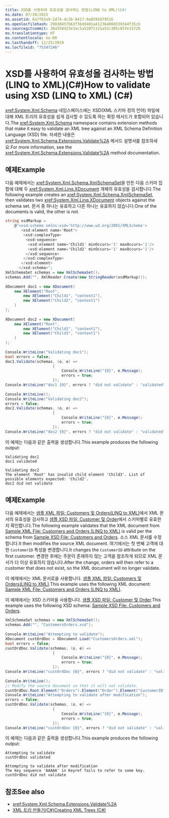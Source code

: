 ```yaml
---
title: XSD를 사용하여 유효성을 검사하는 방법(LINQ to XML)(C#)
ms.date: 07/20/2015
ms.assetid: 6a7f83a9-2d74-4c2b-8417-0a8595879516
ms.openlocfilehash: 29830457b63f36dd401a412364060339344f35cb
ms.sourcegitcommit: 30a558d23e3ac5a52071121a52c305c85fe15726
ms.translationtype: HT
ms.contentlocale: ko-KR
ms.lasthandoff: 12/25/2019
ms.locfileid: "75347246"
---
```

# <a name="how-to-validate-using-xsd-linq-to-xml-c"></a><span data-ttu-id="f0aea-102">XSD를 사용하여 유효성을 검사하는 방법(LINQ to XML)(C#)</span><span class="sxs-lookup"><span data-stu-id="f0aea-102">How to validate using XSD (LINQ to XML) (C#)</span></span>
<span data-ttu-id="f0aea-103"><xref:System.Xml.Schema> 네임스페이스에는 XSD(XML 스키마 정의 언어) 파일에 대해 XML 트리의 유효성을 쉽게 검사할 수 있도록 하는 확장 메서드가 포함되어 있습니다.</span><span class="sxs-lookup"><span data-stu-id="f0aea-103">The <xref:System.Xml.Schema> namespace contains extension methods that make it easy to validate an XML tree against an XML Schema Definition Language (XSD) file.</span></span> <span data-ttu-id="f0aea-104">자세한 내용은 <xref:System.Xml.Schema.Extensions.Validate%2A> 메서드 설명서를 참조하세요.</span><span class="sxs-lookup"><span data-stu-id="f0aea-104">For more information, see the <xref:System.Xml.Schema.Extensions.Validate%2A> method documentation.</span></span>  
  
## <a name="example"></a><span data-ttu-id="f0aea-105">예제</span><span class="sxs-lookup"><span data-stu-id="f0aea-105">Example</span></span>  
 <span data-ttu-id="f0aea-106">다음 예제에서는 <xref:System.Xml.Schema.XmlSchemaSet>을 만든 다음 스키마 집합에 대해 두 <xref:System.Xml.Linq.XDocument> 개체의 유효성을 검사합니다.</span><span class="sxs-lookup"><span data-stu-id="f0aea-106">The following example creates an <xref:System.Xml.Schema.XmlSchemaSet>, then validates two <xref:System.Xml.Linq.XDocument> objects against the schema set.</span></span> <span data-ttu-id="f0aea-107">문서 중 하나는 유효하고 다른 하나는 유효하지 않습니다.</span><span class="sxs-lookup"><span data-stu-id="f0aea-107">One of the documents is valid, the other is not.</span></span>  
  
```csharp  
string xsdMarkup =  
    @"<xsd:schema xmlns:xsd='http://www.w3.org/2001/XMLSchema'>  
       <xsd:element name='Root'>  
        <xsd:complexType>  
         <xsd:sequence>  
          <xsd:element name='Child1' minOccurs='1' maxOccurs='1'/>  
          <xsd:element name='Child2' minOccurs='1' maxOccurs='1'/>  
         </xsd:sequence>  
        </xsd:complexType>  
       </xsd:element>  
      </xsd:schema>";  
XmlSchemaSet schemas = new XmlSchemaSet();  
schemas.Add("", XmlReader.Create(new StringReader(xsdMarkup)));  
  
XDocument doc1 = new XDocument(  
    new XElement("Root",  
        new XElement("Child1", "content1"),  
        new XElement("Child2", "content1")  
    )  
);  
  
XDocument doc2 = new XDocument(  
    new XElement("Root",  
        new XElement("Child1", "content1"),  
        new XElement("Child3", "content1")  
    )  
);  
  
Console.WriteLine("Validating doc1");  
bool errors = false;  
doc1.Validate(schemas, (o, e) =>  
                     {  
                         Console.WriteLine("{0}", e.Message);  
                         errors = true;  
                     });  
Console.WriteLine("doc1 {0}", errors ? "did not validate" : "validated");  
  
Console.WriteLine();  
Console.WriteLine("Validating doc2");  
errors = false;  
doc2.Validate(schemas, (o, e) =>  
                     {  
                         Console.WriteLine("{0}", e.Message);  
                         errors = true;  
                     });  
Console.WriteLine("doc2 {0}", errors ? "did not validate" : "validated");  
```  
  
 <span data-ttu-id="f0aea-108">이 예제는 다음과 같은 출력을 생성합니다.</span><span class="sxs-lookup"><span data-stu-id="f0aea-108">This example produces the following output:</span></span>  
  
```output  
Validating doc1  
doc1 validated  
  
Validating doc2  
The element 'Root' has invalid child element 'Child3'. List of possible elements expected: 'Child2'.  
doc2 did not validate  
```  
  
## <a name="example"></a><span data-ttu-id="f0aea-109">예제</span><span class="sxs-lookup"><span data-stu-id="f0aea-109">Example</span></span>  
 <span data-ttu-id="f0aea-110">다음 예제에서는 [샘플 XML 파일: Customers 및 Orders(LINQ to XML)](./sample-xml-file-customers-and-orders-linq-to-xml-2.md)에서 XML 문서의 유효성을 검사하고 [샘플 XSD 파일: Customer 및 Order](./sample-xsd-file-customers-and-orders1.md)에서 스키마별로 유효한지 확인합니다.</span><span class="sxs-lookup"><span data-stu-id="f0aea-110">The following example validates that the XML document from [Sample XML File: Customers and Orders (LINQ to XML)](./sample-xml-file-customers-and-orders-linq-to-xml-2.md) is valid per the schema from [Sample XSD File: Customers and Orders](./sample-xsd-file-customers-and-orders1.md).</span></span> <span data-ttu-id="f0aea-111">소스 XML 문서를 수정합니다.</span><span class="sxs-lookup"><span data-stu-id="f0aea-111">It then modifies the source XML document.</span></span> <span data-ttu-id="f0aea-112">여기에서는 첫 번째 고객에 대한 `CustomerID` 특성을 변경합니다.</span><span class="sxs-lookup"><span data-stu-id="f0aea-112">It changes the `CustomerID` attribute on the first customer.</span></span> <span data-ttu-id="f0aea-113">변경한 후에는 주문이 존재하지 않는 고객을 참조하게 되므로 XML 문서가 더 이상 유효하지 않습니다.</span><span class="sxs-lookup"><span data-stu-id="f0aea-113">After the change, orders will then refer to a customer that does not exist, so the XML document will no longer validate.</span></span>  
  
 <span data-ttu-id="f0aea-114">이 예제에서는 XML 문서로을 사용합니다. [샘플 XML 파일: Customers 및 Orders(LINQ to XML)](./sample-xml-file-customers-and-orders-linq-to-xml-2.md).</span><span class="sxs-lookup"><span data-stu-id="f0aea-114">This example uses the following XML document: [Sample XML File: Customers and Orders (LINQ to XML)](./sample-xml-file-customers-and-orders-linq-to-xml-2.md).</span></span>  
  
 <span data-ttu-id="f0aea-115">이 예제에서는 XSD 스키마을 사용합니다. [샘플 XSD 파일: Customer 및 Order](./sample-xsd-file-customers-and-orders1.md).</span><span class="sxs-lookup"><span data-stu-id="f0aea-115">This example uses the following XSD schema: [Sample XSD File: Customers and Orders](./sample-xsd-file-customers-and-orders1.md).</span></span>  
  
```csharp  
XmlSchemaSet schemas = new XmlSchemaSet();  
schemas.Add("", "CustomersOrders.xsd");  
  
Console.WriteLine("Attempting to validate");  
XDocument custOrdDoc = XDocument.Load("CustomersOrders.xml");  
bool errors = false;  
custOrdDoc.Validate(schemas, (o, e) =>  
                     {  
                         Console.WriteLine("{0}", e.Message);  
                         errors = true;  
                     });  
Console.WriteLine("custOrdDoc {0}", errors ? "did not validate" : "validated");  
  
Console.WriteLine();  
// Modify the source document so that it will not validate.  
custOrdDoc.Root.Element("Orders").Element("Order").Element("CustomerID").Value = "AAAAA";  
Console.WriteLine("Attempting to validate after modification");  
errors = false;  
custOrdDoc.Validate(schemas, (o, e) =>  
                     {  
                         Console.WriteLine("{0}", e.Message);  
                         errors = true;  
                     });  
Console.WriteLine("custOrdDoc {0}", errors ? "did not validate" : "validated");  
```  
  
 <span data-ttu-id="f0aea-116">이 예제는 다음과 같은 출력을 생성합니다.</span><span class="sxs-lookup"><span data-stu-id="f0aea-116">This example produces the following output:</span></span>  
  
```output  
Attempting to validate  
custOrdDoc validated  
  
Attempting to validate after modification  
The key sequence 'AAAAA' in Keyref fails to refer to some key.  
custOrdDoc did not validate  
```  
  
## <a name="see-also"></a><span data-ttu-id="f0aea-117">참조</span><span class="sxs-lookup"><span data-stu-id="f0aea-117">See also</span></span>

- <xref:System.Xml.Schema.Extensions.Validate%2A>
- [<span data-ttu-id="f0aea-118">XML 트리 만들기(C#)</span><span class="sxs-lookup"><span data-stu-id="f0aea-118">Creating XML Trees (C#)</span></span>](creating-xml-trees-linq-to-xml-2.md)
